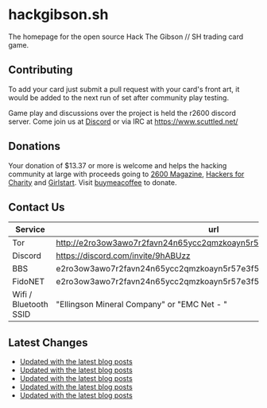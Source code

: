 # hackgibson.sh
The homepage for the open source Hack The Gibson // SH trading card game.


## Contributing

To add your card just submit a pull request with your card's front art, it would be added to the next run of set after community play testing.

Game play and discussions over the project is held the r2600 discord server. Come join us at [Discord](https://discord.com/invite/9hABUzz) or via IRC at https://www.scuttled.net/


## Donations

Your donation of $13.37 or more is welcome and helps the hacking community at large with proceeds going to [2600 Magazine](https://2600.com/), [Hackers for Charity](https://hackersforcharity.org) and [Girlstart](https://girlstart.org).  Visit [buymeacoffee](https://www.buymeacoffee.com/hackgibson.sh) to donate.


## Contact Us

Service | url
-|-
Tor | http://e2ro3ow3awo7r2favn24n65ycc2qmzkoayn5r57e3f56nvjwdcgg32ad.onion
Discord | https://discord.com/invite/9hABUzz
BBS | e2ro3ow3awo7r2favn24n65ycc2qmzkoayn5r57e3f56nvjwdcgg32ad.onion:23
FidoNET | e2ro3ow3awo7r2favn24n65ycc2qmzkoayn5r57e3f56nvjwdcgg32ad.onion:24554
Wifi / Bluetooth SSID | "Ellingson Mineral Company" or "EMC Net - <fidonet address>"

## Latest Changes
<!-- BLOG-POST-LIST:START -->
- [Updated with the latest blog posts](https://github.com/DFW2600/hackgibson.sh/commit/097d0097ac003cea44d8cc92c487143885686e2a)
- [Updated with the latest blog posts](https://github.com/DFW2600/hackgibson.sh/commit/a6560b0aee26e3e293a9115c7bd18ce77881cdf7)
- [Updated with the latest blog posts](https://github.com/DFW2600/hackgibson.sh/commit/002415b47fb8c7aae94305920afe1577eded8c71)
- [Updated with the latest blog posts](https://github.com/DFW2600/hackgibson.sh/commit/cb91957b6497548ba11907e533f8c8a444f77b03)
- [Updated with the latest blog posts](https://github.com/DFW2600/hackgibson.sh/commit/3200ee7003b9e96dad0d1e8e2aefb762e40f847d)
<!-- BLOG-POST-LIST:END -->
